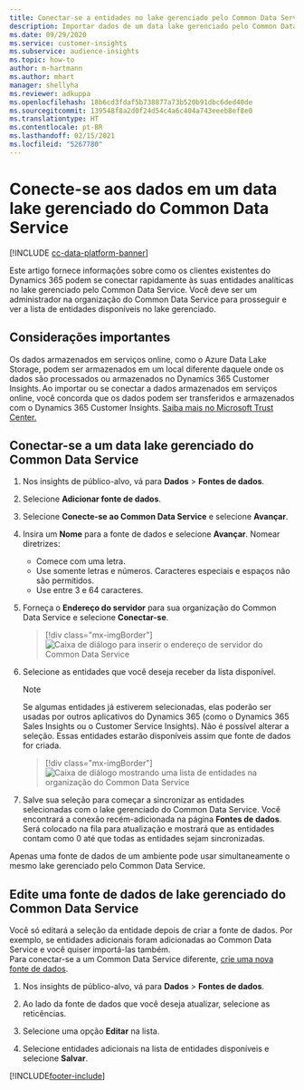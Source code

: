 ```yaml
---
title: Conectar-se a entidades no lake gerenciado pelo Common Data Service
description: Importar dados de um data lake gerenciado pelo Common Data Service.
ms.date: 09/29/2020
ms.service: customer-insights
ms.subservice: audience-insights
ms.topic: how-to
author: m-hartmann
ms.author: mhart
manager: shellyha
ms.reviewer: adkuppa
ms.openlocfilehash: 18b6cd3fdaf5b738877a73b520b91dbc6ded40de
ms.sourcegitcommit: 139548f8a2d0f24d54c4a6c404a743eeeb8ef8e0
ms.translationtype: HT
ms.contentlocale: pt-BR
ms.lasthandoff: 02/15/2021
ms.locfileid: "5267780"
---
```

# <a name="connect-to-data-in-a-common-data-service-managed-data-lake"></a>Conecte-se aos dados em um data lake gerenciado do Common Data Service

[!INCLUDE [cc-data-platform-banner](../includes/cc-data-platform-banner.md)]

Este artigo fornece informações sobre como os clientes existentes do Dynamics 365 podem se conectar rapidamente às suas entidades analíticas no lake gerenciado pelo Common Data Service. Você deve ser um administrador na organização do Common Data Service para prosseguir e ver a lista de entidades disponíveis no lake gerenciado.

## <a name="important-considerations"></a>Considerações importantes

Os dados armazenados em serviços online, como o Azure Data Lake Storage, podem ser armazenados em um local diferente daquele onde os dados são processados ou armazenados no Dynamics 365 Customer Insights. Ao importar ou se conectar a dados armazenados em serviços online, você concorda que os dados podem ser transferidos e armazenados com o Dynamics 365 Customer Insights. [Saiba mais no Microsoft Trust Center.](https://www.microsoft.com/trust-center)

## <a name="connect-to-a-common-data-service-managed-lake"></a>Conectar-se a um data lake gerenciado do Common Data Service

1. Nos insights de público-alvo, vá para **Dados** > **Fontes de dados**.

2. Selecione **Adicionar fonte de dados**.

3. Selecione **Conecte-se ao Common Data Service** e selecione **Avançar**.

4. Insira um **Nome** para a fonte de dados e selecione **Avançar**. Nomear diretrizes: 
   - Comece com uma letra.
   - Use somente letras e números. Caracteres especiais e espaços não são permitidos.
   - Use entre 3 e 64 caracteres.

5. Forneça o **Endereço do servidor** para sua organização do Common Data Service e selecione **Conectar-se**.

   > [!div class="mx-imgBorder"]
   > ![Caixa de diálogo para inserir o endereço de servidor do Common Data Service](media/enter-CDS-org-details.png)

6. Selecione as entidades que você deseja receber da lista disponível.    

   > [!NOTE]
   > Se algumas entidades já estiverem selecionadas, elas poderão ser usadas por outros aplicativos do Dynamics 365 (como o Dynamics 365 Sales Insights ou o Customer Service Insights). Não é possível alterar a seleção. Essas entidades estarão disponíveis assim que fonte de dados for criada.

   > [!div class="mx-imgBorder"]
   > ![Caixa de diálogo mostrando uma lista de entidades na organização do Common Data Service](media/select-analytical-entities.png)

7. Salve sua seleção para começar a sincronizar as entidades selecionadas com o lake gerenciado do Common Data Service. Você encontrará a conexão recém-adicionada na página **Fontes de dados**. Será colocado na fila para atualização e mostrará que as entidades contam como 0 até que todas as entidades sejam sincronizadas.

Apenas uma fonte de dados de um ambiente pode usar simultaneamente o mesmo lake gerenciado pelo Common Data Service.

## <a name="edit-a-common-data-service-managed-lake-data-source"></a>Edite uma fonte de dados de lake gerenciado do Common Data Service

Você só editará a seleção da entidade depois de criar a fonte de dados. Por exemplo, se entidades adicionais foram adicionadas ao Common Data Service e você quiser importá-las também.    
Para conectar-se a um Common Data Service diferente, [crie uma nova fonte de dados](#connect-to-a-common-data-service-managed-lake).

1. Nos insights de público-alvo, vá para **Dados** > **Fontes de dados**.

2. Ao lado da fonte de dados que você deseja atualizar, selecione as reticências.

3. Selecione uma opção **Editar** na lista.

4. Selecione entidades adicionais na lista de entidades disponíveis e selecione **Salvar**.


[!INCLUDE[footer-include](../includes/footer-banner.md)]